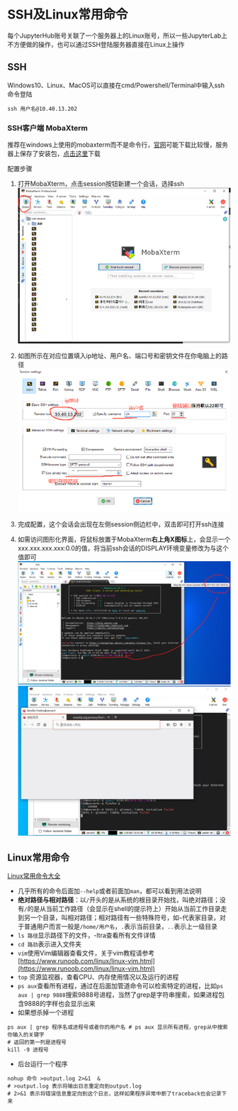 # SSH及Linux常用命令
每个JupyterHub账号关联了一个服务器上的Linux账号，所以一些JupyterLab上不方便做的操作，也可以通过SSH登陆服务器直接在Linux上操作
## SSH
Windows10、Linux、MacOS可以直接在cmd/Powershell/Terminal中输入ssh命令登陆
```shell
ssh 用户名@10.40.13.202
```
### SSH客户端 MobaXterm
推荐在windows上使用的mobaxterm而不是命令行，[官网](https://mobaxterm.mobatek.net/download-home-edition.html)可能下载比较慢，服务器上保存了安装包，[点击这里](../assets/MobaXterm_Portable_v21.1.zip)下载

配置步骤
1. 打开MobaXterm，点击session按钮新建一个会话，选择ssh
![](../assets/img/moba1.png)

2. 如图所示在对应位置填入ip地址、用户名、端口号和密钥文件在你电脑上的路径
![](../assets/img/moba2.png)

3. 完成配置，这个会话会出现在左侧session侧边栏中，双击即可打开ssh连接
4. 如需访问图形化界面，将鼠标放置于MobaXterm**右上角X图标**上，会显示一个xxx.xxx.xxx.xxx:0.0的值，将当前ssh会话的DISPLAY环境变量修改为与这个值即可
![](../assets/img/moba3.png)
![](../assets/img/moba4.png)

## Linux常用命令
[Linux常用命令大全](https://www.runoob.com/linux/linux-command-manual.html)

+ 几乎所有的命令后面加`--help`或者前面加`man`，都可以看到用法说明
+ **绝对路径与相对路径**：以`/`开头的是从系统的根目录开始找，叫绝对路径；没有`/`的是从当前工作路径（会显示在shell的提示符上）开始从当前工作目录走到另一个目录，叫相对路径；相对路径有一些特殊符号，如`~`代表家目录，对于普通用户而言一般是`/home/用户名`，`.`表示当前目录，`..`表示上一级目录
+ `ls 路径`显示路径下的文件，-ltra查看所有文件详情
+ `cd 路劲`表示进入文件夹
+ `vim`使用Vim编辑器查看文件，关于vim教程请参考[https://www.runoob.com/linux/linux-vim.html](https://www.runoob.com/linux/linux-vim.html)
+ `top` 资源监视器，查看CPU、内存使用情况以及运行的进程
+ `ps aux`查看所有进程，通过在后面加管道命令可以检索特定的进程，比如`ps aux | grep 9888`搜索9888号进程，当然了grep是字符串搜索，如果进程包含9888的字样也会显示出来
+ 如果想杀掉一个进程
```shell
ps aux | grep 程序名或进程号或者你的用户名 # ps aux 显示所有进程，grep从中搜索你输入的关键字
# 返回的第一列是进程号
kill -9 进程号
```
+ 后台运行一个程序
```shell
nohup 命令 >output.log 2>&1  &
# >output.log 表示将输出日志重定向到output.log
# 2>&1 表示将错误信息重定向到这个日志，这样如果程序异常中断了traceback也会记录下来
```